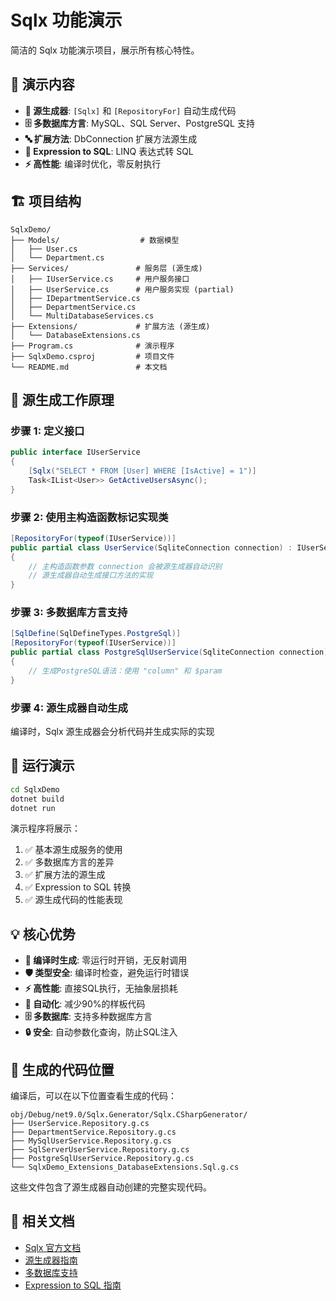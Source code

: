 # Sqlx 功能演示

简洁的 Sqlx 功能演示项目，展示所有核心特性。

## 🎯 演示内容

- **🔧 源生成器**: `[Sqlx]` 和 `[RepositoryFor]` 自动生成代码
- **🗄️ 多数据库方言**: MySQL、SQL Server、PostgreSQL 支持
- **🔤 扩展方法**: DbConnection 扩展方法源生成
- **🎯 Expression to SQL**: LINQ 表达式转 SQL
- **⚡ 高性能**: 编译时优化，零反射执行

## 🏗️ 项目结构

```
SqlxDemo/
├── Models/                  # 数据模型
│   ├── User.cs
│   └── Department.cs
├── Services/               # 服务层 (源生成)
│   ├── IUserService.cs     # 用户服务接口
│   ├── UserService.cs      # 用户服务实现 (partial)
│   ├── IDepartmentService.cs
│   ├── DepartmentService.cs
│   └── MultiDatabaseServices.cs
├── Extensions/             # 扩展方法 (源生成)
│   └── DatabaseExtensions.cs
├── Program.cs              # 演示程序
├── SqlxDemo.csproj         # 项目文件
└── README.md               # 本文档
```

## 🔧 源生成工作原理

### 步骤 1: 定义接口
```csharp
public interface IUserService
{
    [Sqlx("SELECT * FROM [User] WHERE [IsActive] = 1")]
    Task<IList<User>> GetActiveUsersAsync();
}
```

### 步骤 2: 使用主构造函数标记实现类
```csharp
[RepositoryFor(typeof(IUserService))]
public partial class UserService(SqliteConnection connection) : IUserService
{
    // 主构造函数参数 connection 会被源生成器自动识别
    // 源生成器自动生成接口方法的实现
}
```

### 步骤 3: 多数据库方言支持
```csharp
[SqlDefine(SqlDefineTypes.PostgreSql)]
[RepositoryFor(typeof(IUserService))]
public partial class PostgreSqlUserService(SqliteConnection connection) : IUserService
{
    // 生成PostgreSQL语法：使用 "column" 和 $param
}
```

### 步骤 4: 源生成器自动生成
编译时，Sqlx 源生成器会分析代码并生成实际的实现

## 🚀 运行演示

```bash
cd SqlxDemo
dotnet build
dotnet run
```

演示程序将展示：
1. ✅ 基本源生成服务的使用
2. ✅ 多数据库方言的差异
3. ✅ 扩展方法的源生成
4. ✅ Expression to SQL 转换
5. ✅ 源生成代码的性能表现

## 💡 核心优势

- **🚀 编译时生成**: 零运行时开销，无反射调用
- **🛡️ 类型安全**: 编译时检查，避免运行时错误
- **⚡ 高性能**: 直接SQL执行，无抽象层损耗
- **🔧 自动化**: 减少90%的样板代码
- **🗄️ 多数据库**: 支持多种数据库方言
- **🔒 安全**: 自动参数化查询，防止SQL注入

## 📝 生成的代码位置

编译后，可以在以下位置查看生成的代码：
```
obj/Debug/net9.0/Sqlx.Generator/Sqlx.CSharpGenerator/
├── UserService.Repository.g.cs
├── DepartmentService.Repository.g.cs
├── MySqlUserService.Repository.g.cs
├── SqlServerUserService.Repository.g.cs
├── PostgreSqlUserService.Repository.g.cs
└── SqlxDemo_Extensions_DatabaseExtensions.Sql.g.cs
```

这些文件包含了源生成器自动创建的完整实现代码。

## 🔗 相关文档

- [Sqlx 官方文档](../docs/README.md)
- [源生成器指南](../docs/ADVANCED_FEATURES_GUIDE.md)
- [多数据库支持](../docs/databases/)
- [Expression to SQL 指南](../docs/expression-to-sql.md)
